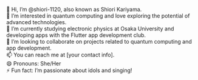👋 Hi, I’m @shiori-1120, also known as Shiori Kariyama.  
👀 I’m interested in quantum computing and love exploring the potential of advanced technologies.  
🌱 I’m currently studying electronic physics at Osaka University and developing apps with the Flutter app development club.  
💞️ I’m looking to collaborate on projects related to quantum computing and app development.  
📫 You can reach me at [your contact info].  
😄 Pronouns: She/Her  
⚡ Fun fact: I’m passionate about idols and singing!  

<!---  
shiori-1120/shiori-1120 is a ✨ special ✨ repository because its `README.md` (this file) appears on your GitHub profile.  
You can click the Preview link to take a look at your changes.  
--->  
